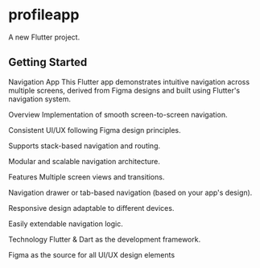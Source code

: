 # profileapp

A new Flutter project.

## Getting Started

Navigation App
This Flutter app demonstrates intuitive navigation across multiple screens, derived from Figma designs and built using Flutter's navigation system.

Overview
Implementation of smooth screen-to-screen navigation.

Consistent UI/UX following Figma design principles.

Supports stack-based navigation and routing.

Modular and scalable navigation architecture.

Features
Multiple screen views and transitions.

Navigation drawer or tab-based navigation (based on your app's design).

Responsive design adaptable to different devices.

Easily extendable navigation logic.

Technology
Flutter & Dart as the development framework.

Figma as the source for all UI/UX design elements
